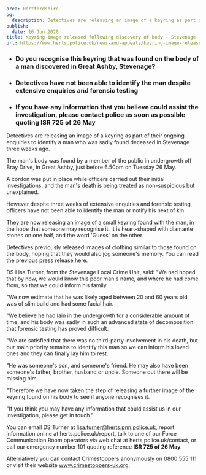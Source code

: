 ```yaml
area: Hertfordshire
og:
  description: Detectives are releasing an image of a keyring as part of their ongoing enquiries to identify a man who was sadly found deceased in Stevenage three weeks ago.
publish:
  date: 16 Jun 2020
title: Keyring image released following discovery of body - Stevenage
url: https://www.herts.police.uk/news-and-appeals/keyring-image-released-following-discovery-of-body-stevenage-0223
```

* ### Do you recognise this keyring that was found on the body of a man discovered in Great Ashby, Stevenage?

 * ### Detectives have not been able to identify the man despite extensive enquiries and forensic testing

 * ### If you have any information that you believe could assist the investigation, please contact police as soon as possible quoting ISR 725 of 26 May

Detectives are releasing an image of a keyring as part of their ongoing enquiries to identify a man who was sadly found deceased in Stevenage three weeks ago.

The man's body was found by a member of the public in undergrowth off Bray Drive, in Great Ashby, just before 6.50pm on Tuesday 26 May.

A cordon was put in place while officers carried out their initial investigations, and the man's death is being treated as non-suspicious but unexplained.

However despite three weeks of extensive enquiries and forensic testing, officers have not been able to identify the man or notify his next of kin.

They are now releasing an image of a small keyring found with the man, in the hope that someone may recognise it. It is heart-shaped with diamante stones on one half, and the word 'Guess' on the other.

Detectives previously released images of clothing similar to those found on the body, hoping that they would also jog someone's memory. You can read the previous press release here.

DS Lisa Turner, from the Stevenage Local Crime Unit, said: "We had hoped that by now, we would know this poor man's name, and where he had come from, so that we could inform his family.

"We now estimate that he was likely aged between 20 and 60 years old, was of slim build and had some facial hair.

"We believe he had lain in the undergrowth for a considerable amount of time, and his body was sadly in such an advanced state of decomposition that forensic testing has proved difficult.

"We are satisfied that there was no third-party involvement in his death, but our main priority remains to identify this man so we can inform his loved ones and they can finally lay him to rest.

"He was someone's son, and someone's friend. He may also have been someone's father, brother, husband or uncle. Someone out there will be missing him.

"Therefore we have now taken the step of releasing a further image of the keyring found on his body to see if anyone recognises it.

"If you think you may have any information that could assist us in our investigation, please get in touch."

You can email DS Turner at lisa.turner@herts.pnn.police.uk, report information online at herts.police.uk/report, talk to one of our Force Communication Room operators via web chat at herts.police.uk/contact, or call our emergency number 101 quoting reference **ISR 725 of 26 May**.

Alternatively you can contact Crimestoppers anonymously on 0800 555 111 or visit their website www.crimestoppers-uk.org.

